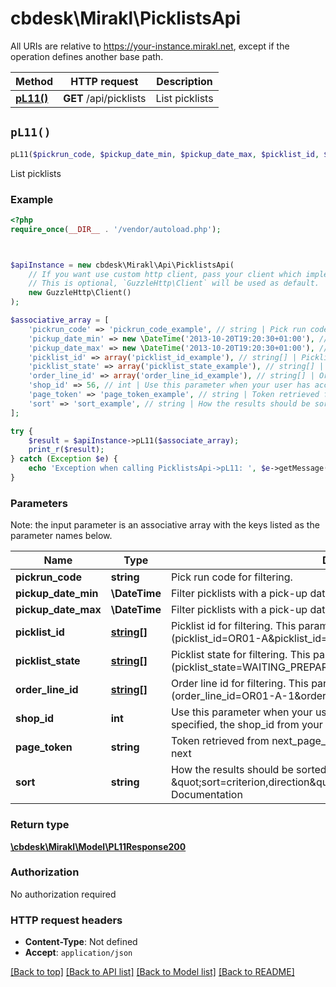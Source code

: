 # cbdesk\Mirakl\PicklistsApi



All URIs are relative to https://your-instance.mirakl.net, except if the operation defines another base path.

| Method | HTTP request | Description |
| ------------- | ------------- | ------------- |
| [**pL11()**](PicklistsApi.md#pL11) | **GET** /api/picklists | List picklists |


## `pL11()`

```php
pL11($pickrun_code, $pickup_date_min, $pickup_date_max, $picklist_id, $picklist_state, $order_line_id, $shop_id, $page_token, $sort): \cbdesk\Mirakl\Model\PL11Response200
```

List picklists

### Example

```php
<?php
require_once(__DIR__ . '/vendor/autoload.php');



$apiInstance = new cbdesk\Mirakl\Api\PicklistsApi(
    // If you want use custom http client, pass your client which implements `GuzzleHttp\ClientInterface`.
    // This is optional, `GuzzleHttp\Client` will be used as default.
    new GuzzleHttp\Client()
);

$associative_array = [
    'pickrun_code' => 'pickrun_code_example', // string | Pick run code for filtering.
    'pickup_date_min' => new \DateTime('2013-10-20T19:20:30+01:00'), // \DateTime | Filter picklists with a pick-up date after the given date.
    'pickup_date_max' => new \DateTime('2013-10-20T19:20:30+01:00'), // \DateTime | Filter picklists with a pick-up date before the given date.
    'picklist_id' => array('picklist_id_example'), // string[] | Picklist id for filtering. This parameter can be supplied multiple times (picklist_id=OR01-A&picklist_id=OR02-A...).
    'picklist_state' => array('picklist_state_example'), // string[] | Picklist state for filtering. This parameter can be supplied multiple times (picklist_state=WAITING_PREPARATION&picklist_state=IN_PREPARATION...).
    'order_line_id' => array('order_line_id_example'), // string[] | Order line id for filtering. This parameter can be supplied multiple times (order_line_id=OR01-A-1&order_line_id=OR02-A-1...).
    'shop_id' => 56, // int | Use this parameter when your user has access to several shops. If not specified, the shop_id from your default shop will be used.
    'page_token' => 'page_token_example', // string | Token retrieved from next_page_token or previous_page_token to get to next
    'sort' => 'sort_example', // string | How the results should be sorted. Must follow \"sort=criterion,direction\" format as described in Mirakl API Documentation
];

try {
    $result = $apiInstance->pL11($associate_array);
    print_r($result);
} catch (Exception $e) {
    echo 'Exception when calling PicklistsApi->pL11: ', $e->getMessage(), PHP_EOL;
}
```

### Parameters

Note: the input parameter is an associative array with the keys listed as the parameter names below.

| Name | Type | Description  | Notes |
| ------------- | ------------- | ------------- | ------------- |
| **pickrun_code** | **string**| Pick run code for filtering. | [optional] |
| **pickup_date_min** | **\DateTime**| Filter picklists with a pick-up date after the given date. | [optional] |
| **pickup_date_max** | **\DateTime**| Filter picklists with a pick-up date before the given date. | [optional] |
| **picklist_id** | [**string[]**](../Model/string.md)| Picklist id for filtering. This parameter can be supplied multiple times (picklist_id&#x3D;OR01-A&amp;picklist_id&#x3D;OR02-A...). | [optional] |
| **picklist_state** | [**string[]**](../Model/string.md)| Picklist state for filtering. This parameter can be supplied multiple times (picklist_state&#x3D;WAITING_PREPARATION&amp;picklist_state&#x3D;IN_PREPARATION...). | [optional] |
| **order_line_id** | [**string[]**](../Model/string.md)| Order line id for filtering. This parameter can be supplied multiple times (order_line_id&#x3D;OR01-A-1&amp;order_line_id&#x3D;OR02-A-1...). | [optional] |
| **shop_id** | **int**| Use this parameter when your user has access to several shops. If not specified, the shop_id from your default shop will be used. | [optional] |
| **page_token** | **string**| Token retrieved from next_page_token or previous_page_token to get to next | [optional] |
| **sort** | **string**| How the results should be sorted. Must follow \&quot;sort&#x3D;criterion,direction\&quot; format as described in Mirakl API Documentation | [optional] |

### Return type

[**\cbdesk\Mirakl\Model\PL11Response200**](../Model/PL11Response200.md)

### Authorization

No authorization required

### HTTP request headers

- **Content-Type**: Not defined
- **Accept**: `application/json`

[[Back to top]](#) [[Back to API list]](../../README.md#endpoints)
[[Back to Model list]](../../README.md#models)
[[Back to README]](../../README.md)
